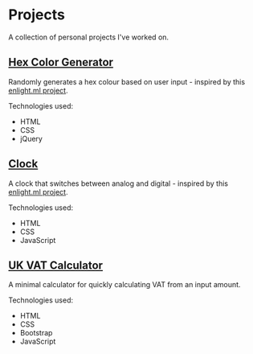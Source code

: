 # Projects
A collection of personal projects I've worked on.

##  [Hex Color Generator](https://leoreeves.github.io/projects/Hex%20Color%20Generator/)

Randomly generates a hex colour based on user input - inspired by this [enlight.ml project](https://enlight.ml/projects/color/color-generator.html).

Technologies used: 
- HTML
- CSS
- jQuery

## [Clock](https://leoreeves.github.io/projects/Clock/)

A clock that switches between analog and digital - inspired by this [enlight.ml project](https://enlight.ml/projects/clock/clock.html).

Technologies used:
- HTML
- CSS
- JavaScript

## [UK VAT Calculator](https://leoreeves.github.io/projects/UK-VAT-Calculator/)

A minimal calculator for quickly calculating VAT from an input amount.

Technologies used:
- HTML
- CSS
- Bootstrap
- JavaScript
